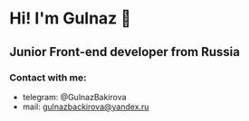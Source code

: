 # Hi! I'm Gulnaz 👋
## Junior Front-end developer from Russia
### Contact with me:
* telegram: @GulnazBakirova
* mail: gulnazbackirova@yandex.ru
